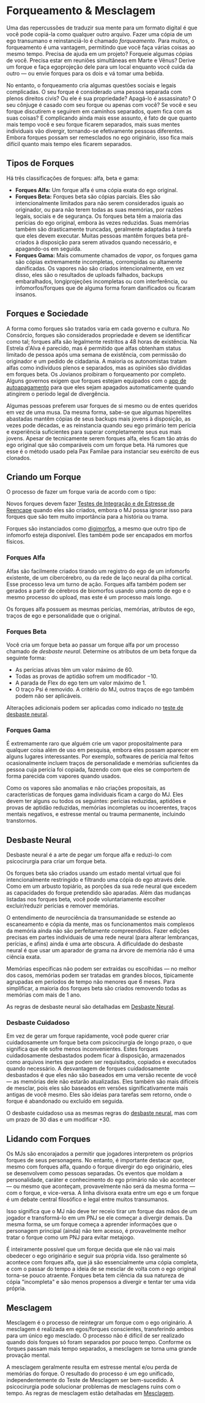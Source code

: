 # Forqueamento & Mesclagem

Uma das repercussões de traduzir sua mente para um formato digital é que você pode copiá-la como qualquer outro arquivo. Fazer uma cópia de um ego transumano e reinstanciá-lo é chamado _forqueamento_. Para muitos, o forqueamento é uma vantagem, permitindo que você faça várias coisas ao mesmo tempo. Precisa de ajuda em um projeto? Forqueie algumas cópias de você. Precisa estar em reuniões simultâneas em Marte e Vênus? Derive um forque e faça egoprojeção dele para um local enquanto você cuida da outro — ou envie forques para os dois e vá tomar uma bebida.

No entanto, o forqueamento cria algumas questões sociais e legais complicadas. O seu forque é considerado uma pessoa separada com plenos direitos civis? Ou ele é sua propriedade? Apagá-lo é assassinato? O seu cônjuge é casado com seu forque ou apenas com você? Se você e seu forque discutirem e seguirem em caminhos separados, quem fica com as suas coisas? E complicando ainda mais esse assunto, é fato de que quanto mais tempo você e seu forque ficarem separados, mais suas mentes individuais vão divergir, tornando-se efetivamente pessoas diferentes. Embora forques possam ser remesclados no ego originário, isso fica mais difícil quanto mais tempo eles ficarem separados.

## Tipos de Forques

Há três classificações de forques: alfa, beta e gama:

- **Forques Alfa:** Um forque alfa é uma cópia exata do ego original.
- **Forques Beta:** Forques beta são cópias parciais. Eles são intencionalmente limitados para não serem considerados iguais ao originador, ou para não terem todas as suas memórias, por razões legais, sociais e de segurança. Os forques beta têm a maioria das perícias do ego original, embora às vezes reduzidas. Suas memórias também são drasticamente truncadas, geralmente adaptadas à tarefa que eles devem executar. Muitas pessoas mantêm forques beta pré-criados à disposição para serem ativados quando necessário, e apagando-os em seguida.
- **Forques Gama:** Mais comumente chamados de _vapor_, os forques gama são cópias extremamente incompletas, corrompidas ou altamente danificadas. Os vapores não são criados intencionalmente, em vez disso, eles são o resultados de uploads falhados, backups embaralhados, longiprojeções incompletas ou com interferência, ou infomorfos/forques que de alguma forma foram danificados ou ficaram insanos.

## Forques e Sociedade

A forma como forques são tratados varia em cada governo e cultura. No Consórcio, forques são considerados propriedade e devem se identificar como tal; forques alfa são legalmente restritos a 48 horas de existência. Na Estrela d'Alva é parecido, mas é permitido que alfas obtenham status limitado de pessoa após uma semana de existência, com permissão do originador e um pedido de cidadania. A maioria os autonomistas tratam alfas como indivíduos plenos e separados, mas as opiniões são divididas em forques beta. Os Jovianos proibiram o forqueamento por completo. Alguns governos exigem que forques estejam equipados com o [app de autoapagamento](../16/12-meshware.md) para que eles sejam apagados automaticamente quando atingirem o período legal de divergência.

Algumas pessoas preferem usar forques de si mesmo ou de entes queridos em vez de uma musa. Da mesma forma, sabe-se que algumas hiperelites abastadas mantêm cópias de seus backups mais jovens à disposição, as vezes pode décadas, e as reinstancia quando seu ego primário tem perícia e experiência suficientes para superar completamente seus eus mais jovens. Apesar de tecnicamente serem forques alfa, eles ficam tão atrás do ego original que são comparáveis com um forque beta. Há rumores que esse é o método usado pela Pax Familae para instanciar seu exército de eus clonados.

## Criando um Forque

O processo de fazer um forque varia de acordo com o tipo:

Novos forques devem fazer [Testes de Integração e de Estresse de Reencape](../15/02-resleeving.md#resleeving-tests) quando eles são criados, embora o MJ possa ignorar isso para forques que são tem muito importância para a história ou trama.

Forques são instanciados como [digimorfos](../04/26-infomorphs.md#digimorph), a mesmo que outro tipo de infomorfo esteja disponível. Eles também pode ser encapados em morfos físicos.

### Forques Alfa

Alfas são facilmente criados tirando um registro do ego de um infomorfo existente, de um cibercérebro, ou da rede de laço neural da pilha cortical. Esse processo leva um turno de ação. Forques alfa também podem ser gerados a partir de cérebros de biomorfos usando uma ponto de ego e o mesmo processo do upload, mas este é um processo mais longo.

Os forques alfa possuem as mesmas perícias, memórias, atributos de ego, traços de ego e personalidade que o original.

### Forques Beta

Você cria um forque beta ao passar um forque alfa por um processo chamado de _desbaste neural_. Determine os atributos de um beta forque da seguinte forma:

- As perícias ativas têm um valor máximo de 60.
- Todas as provas de aptidão sofrem um modificador −10.
- A parada de Flex do ego tem um valor máximo de 1.
- O traço Psi é removido. A critério do MJ, outros traços de ego também podem não ser aplicáveis.

Alterações adicionais podem ser aplicadas como indicado no [teste de desbaste neural](../15/06-psychosurgery-procedures.md#neural-pruning).

### Forques Gama

É extremamente raro que alguém crie um vapor propositalmente para qualquer coisa além de uso em pesquisa, embora eles possam aparecer em alguns lugares interessantes. Por exemplo, softwares de perícia mal feitos ocasionalmente incluem traços de personalidade e memórias suficientes da pessoa cuja perícia foi copiada, fazendo com que eles se comportem de forma parecida com vapores quando usados.

Como os vapores são anomalias e não criações propositais, as características de forques gama individuais ficam a cargo do MJ. Eles devem ter alguns ou todos os seguintes: perícias reduzidas, aptidões e provas de aptidão reduzidas, memórias incompletas ou incoerentes, traços mentais negativos, e estresse mental ou trauma permanente, incluindo transtornos.

## Desbaste Neural

Desbaste neural é a arte de pegar um forque alfa e reduzi-lo com psicocirurgia para criar um forque beta.

Os forques beta são criados usando um estado mental virtual que foi intencionalmente restringido e filtrando uma cópia do ego através dele. Como em um arbusto topiário, as porções da sua rede neural que excedem as capacidades do forque pretendido são aparadas. Além das mudanças listadas nos forques beta, você pode voluntariamente escolher excluir/reduzir perícias e remover memórias.

O entendimento de neurociência da transumanidade se estende ao escaneamento e cópia da mente, mas os funcionamentos mais complexos da memória ainda não são perfeitamente compreendidos. Fazer edições precisas em partes individuais de uma rede neural (para alterar lembranças, perícias, e afins) ainda é uma arte obscura. A dificuldade do desbaste neural é que usar um aparador de grama na árvore de memória não é uma ciência exata.

Memórias específicas não podem ser extraídas ou escolhidas — no melhor dos casos, memórias podem ser tratadas em grandes blocos, tipicamente agrupadas em períodos de tempo não menores que 6 meses. Para simplificar, a maioria dos forques beta são criados removendo todas as memórias com mais de 1 ano.

As regras de desbaste neural são detalhadas em [Desbaste Neural](../15/06-psychosurgery-procedures.md#neural-pruning).

### Desbaste Cuidadoso

Em vez de gerar um forque rapidamente, você pode querer criar cuidadosamente um forque beta com psicocirurgia de longo prazo, o que significa que ele sofre menos inconvenientes. Estes forques cuidadosamente desbastados podem ficar à disposição, armazenados como arquivos inertes que podem ser requisitados, copiados e executados quando necessário. A desvantagem de forques cuidadosamente desbastados é que eles não são baseados em uma versão recente de você — as memórias dele não estarão atualizadas. Eles também são mais difíceis de mesclar, pois eles são baseados em versões significativamente mais antigas de você mesmo. Eles são ideias para tarefas sem retorno, onde o forque é abandonado ou excluído em seguida.

O desbaste cuidadoso usa as mesmas regras do [desbaste neural](../15/06-psychosurgery-procedures.md#neural-pruning), mas com um prazo de 30 dias e um modificar +30.

## Lidando com Forques

Os MJs são encorajados a permitir que jogadores interpretem os próprios forques de seus personagens. No entanto, é importante destacar que, mesmo com forques alfa, quando o forque divergir do ego originário, eles se desenvolvem como pessoas separadas. Os eventos que moldam a personalidade, caráter e conhecimento do ego primário não vão acontecer — ou mesmo que aconteçam, provavelmente não será da mesma forma — com o forque, e vice-versa. A linha divisora exata entre um ego e um forque é um debate central filosófico e legal entre muitos transumanos.

Isso significa que o MJ não deve ter receio tirar um forque das mãos de um jogador e transformá-lo em um PNJ se ele começar a divergir demais. Da mesma forma, se um forque começa a aprender informações que o personagem principal (ainda) não tem acesso, é provavelmente melhor tratar o forque como um PNJ para evitar metajogo.

É inteiramente possível que um forque decida que ele não vai mais obedecer o ego originário e seguir sua própria vida. Isso geralmente só acontece com forques alfa, que já são essencialmente uma cópia completa, e com o passar do tempo a ideia de se mesclar de volta com o ego original torna-se pouco atraente. Forques beta tem ciência da sua natureza de cópia "incompleta" e são menos propensos a divergir e tentar ter uma vida própria.

## Mesclagem

Mesclagem é o processo de reintegrar um forque com o ego originário. A mesclagem é realizada em egos/forques conscientes, transferindo ambos para um único ego mesclado. O processo não é difícil de ser realizado quando dois forques só foram separados por pouco tempo. Conforme os forques passam mais tempo separados, a mesclagem se torna uma grande provação mental.

A mesclagem geralmente resulta em estresse mental e/ou perda de memórias do forque. O resultado do processo é um ego unificado, independentemente do Teste de Mesclagem ser bem-sucedido. A psicocirurgia pode solucionar problemas de mesclagens ruins com o tempo. As regras de mesclagem estão detalhadas em [Mesclagem](../15/06-psychosurgery-procedures.md#merging).
